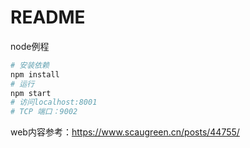 # README
node例程
```bash
# 安装依赖
npm install
# 运行
npm start
# 访问localhost:8001
# TCP 端口：9002
```

web内容参考：https://www.scaugreen.cn/posts/44755/
